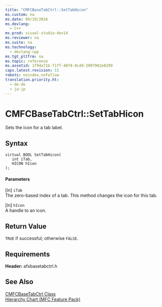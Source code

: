 ```yaml
---
title: "CMFCBaseTabCtrl::SetTabHicon"
ms.custom: na
ms.date: 09/19/2016
ms.devlang: 
  - C++
ms.prod: visual-studio-dev14
ms.reviewer: na
ms.suite: na
ms.technology: 
  - devlang-cpp
ms.tgt_pltfrm: na
ms.topic: reference
ms.assetid: 1f94a71b-f1ff-4074-8cd9-2097982e8299
caps.latest.revision: 11
robots: noindex,nofollow
translation.priority.ht: 
  - de-de
  - ja-jp
---
```

# CMFCBaseTabCtrl::SetTabHicon
Sets the icon for a tab label.  
  
## Syntax  
  
```  
virtual BOOL SetTabHicon(  
   int iTab,  
   HICON hIcon  
);  
```  
  
#### Parameters  
 [in] `iTab`  
 The zero-based index of a tab. This method changes the icon for this tab.  
  
 [in] `hIcon`  
 A handle to an icon.  
  
## Return Value  
 `TRUE` if successful; otherwise `FALSE`.  
  
## Requirements  
 **Header:** afxbasetabctrl.h  
  
## See Also  
 [CMFCBaseTabCtrl Class](../vs140/CMFCBaseTabCtrl-Class.md)   
 [Hierarchy Chart (MFC Feature Pack)](../vs140/Hierarchy-Chart.md)